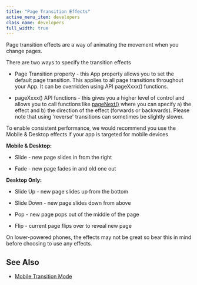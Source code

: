 ```yaml
---
title: "Page Transition Effects"
active_menu_item: developers
class_name: developers
full_width: true
---
```



Page transition effects are a way of animating the movement when you change pages.

There are two ways to specify the transition effects

 - Page Transition property - this App property allows you to set the default page transition. This applies to all page transitions throughout your App. It can be overridden using API pageXxxx() functions.

 - pageXxxx() API functions - this gives you a higher level of control and allows you to call functions like [pageNext()](/developers/documentation/scripting-apis/client-api/page-functions/pagenext) where you can specify a) the effect and b) the direction of the effect (forwards or backwards). Please note that using 'reverse' transitions can sometimes be slightly slower.

To enable consistent performance, we would recommend you use the Mobile & Desktop effects if your app is targeted for mobile devices

**Mobile & Desktop:**

 - Slide - new page slides in from the right

 - Fade - new page fades in and old one out

**Desktop Only:**

 - Slide Up - new page slides up from the bottom

 - Slide Down - new page slides down from above

 - Pop - new page pops out of the middle of the page

 - Flip - current page flips over to reveal new page

On lower-powered phones, the effects may not be great so bear this in mind before choosing to use any effects.

## See Also

 - [Mobile Transition Mode](/developers/documentation/product-guide/mobile-apps-sites/mobile-transition-mode)

